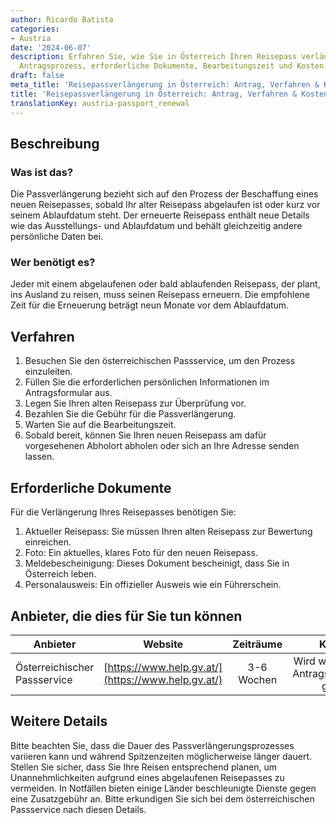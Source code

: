 ```yaml
---
author: Ricardo Batista
categories:
- Austria
date: '2024-06-07'
description: Erfahren Sie, wie Sie in Österreich Ihren Reisepass verlängern können.
  Antragsprozess, erforderliche Dokumente, Bearbeitungszeit und Kosten im Detail erklärt.
draft: false
meta_title: 'Reisepassverlängerung in Österreich: Antrag, Verfahren & Kosten'
title: 'Reisepassverlängerung in Österreich: Antrag, Verfahren & Kosten'
translationKey: austria-passport_renewal
---
```



## Beschreibung
### Was ist das?
Die Passverlängerung bezieht sich auf den Prozess der Beschaffung eines neuen Reisepasses, sobald Ihr alter Reisepass abgelaufen ist oder kurz vor seinem Ablaufdatum steht. Der erneuerte Reisepass enthält neue Details wie das Ausstellungs- und Ablaufdatum und behält gleichzeitig andere persönliche Daten bei.

### Wer benötigt es?
Jeder mit einem abgelaufenen oder bald ablaufenden Reisepass, der plant, ins Ausland zu reisen, muss seinen Reisepass erneuern. Die empfohlene Zeit für die Erneuerung beträgt neun Monate vor dem Ablaufdatum.

## Verfahren
1. Besuchen Sie den österreichischen Passservice, um den Prozess einzuleiten.
2. Füllen Sie die erforderlichen persönlichen Informationen im Antragsformular aus.
3. Legen Sie Ihren alten Reisepass zur Überprüfung vor.
4. Bezahlen Sie die Gebühr für die Passverlängerung.
5. Warten Sie auf die Bearbeitungszeit.
6. Sobald bereit, können Sie Ihren neuen Reisepass am dafür vorgesehenen Abholort abholen oder sich an Ihre Adresse senden lassen.

## Erforderliche Dokumente
Für die Verlängerung Ihres Reisepasses benötigen Sie:
1. Aktueller Reisepass: Sie müssen Ihren alten Reisepass zur Bewertung einreichen.
2. Foto: Ein aktuelles, klares Foto für den neuen Reisepass.
3. Meldebescheinigung: Dieses Dokument bescheinigt, dass Sie in Österreich leben.
4. Personalausweis: Ein offizieller Ausweis wie ein Führerschein.

## Anbieter, die dies für Sie tun können

| Anbieter        |     Website     |     Zeiträume    |       Kosten      |
| --------------- | --------------- |  :-------------: | :-------------: |
| Österreichischer Passservice      |  [https://www.help.gv.at/](https://www.help.gv.at/)      |      3-6 Wochen      |        Wird während des Antragsverfahrens geteilt      |

## Weitere Details
Bitte beachten Sie, dass die Dauer des Passverlängerungsprozesses variieren kann und während Spitzenzeiten möglicherweise länger dauert. Stellen Sie sicher, dass Sie Ihre Reisen entsprechend planen, um Unannehmlichkeiten aufgrund eines abgelaufenen Reisepasses zu vermeiden. In Notfällen bieten einige Länder beschleunigte Dienste gegen eine Zusatzgebühr an. Bitte erkundigen Sie sich bei dem österreichischen Passservice nach diesen Details.